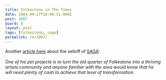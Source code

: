 ```yaml
---
title: Folkestone in The Times
date: 2004-09-27T10:08:51.000Z
post: 2007
board: 8
layout: post
tags: [folkestone, saga]
permalink: /m/2007/
---
```

Another <a href="http://business.timesonline.co.uk/article/0,,8210-1278731,00.html">article here</a> about the selloff of <a href="/wiki/saga">SAGA</a>:
<br /><br /><em>One of his pet projects is to turn the old quarter of Folkestone into a thriving artists community and anyone familiar with the area would know that he will need plenty of cash to achieve that level of transformation.</em>
